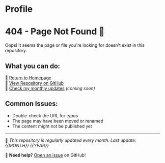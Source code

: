 # Profile
# 404 - Page Not Found 🚫

Oops! It seems the page or file you're looking for doesn't exist in this repository.

## What you can do:

🔹 [Return to Homepage](./home.html)  
🔹 [View Repository on GitHub](https://github.com/rayaji/profile)  
🔹 [Check my monthly updates](#) *(coming soon)*  

## Common Issues:

- Double-check the URL for typos
- The page may have been moved or renamed
- The content might not be published yet

---

📅 *This repository is regularly updated every month. Last update: {{MONTH}} {{YEAR}}*  

🙋 **Need help?** [Open an issue](https://github.com/rayaji/profile/issues) on GitHub!
